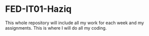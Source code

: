 # FED-IT01-Haziq

This whole repository will include all my work for each week and my assignments.
This is where I will do all my coding.